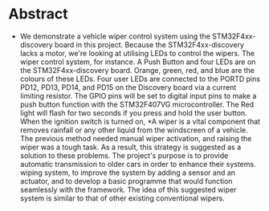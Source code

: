 # Abstract
* We demonstrate a vehicle wiper control system using the STM32F4xx-discovery board in this project. Because the STM32F4xx-discovery lacks a motor, we're looking at utilising LEDs to control the wipers. The wiper control system, for instance. A Push Button and four LEDs are on the STM32F4xx-discovery board. Orange, green, red, and blue are the colours of these LEDs. Four user LEDs are connected to the PORTD pins PD12, PD13, PD14, and PD15 on the Discovery board via a current limiting resistor. The GPIO pins will be set to digital input pins to make a push button function with the STM32F407VG microcontroller. The Red light will flash for two seconds if you press and hold the user button. When the ignition switch is turned on,
*A wiper is a vital component that removes rainfall or any other liquid from the windscreen of a vehicle. The previous method needed manual wiper activation, and raising the wiper was a tough task. As a result, this strategy is suggested as a solution to these problems. The project's purpose is to provide automatic transmission to older cars in order to enhance their systems.
wiping system, to improve the system by adding a sensor and an actuator, and to develop a basic programme that would function seamlessly with the framework.
The idea of this suggested wiper system is similar to that of other existing conventional wipers.


